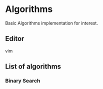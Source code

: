 # Algorithms
Basic Algorithms implementation for interest.
## Editor
vim
## List of algorithms
### Binary Search

